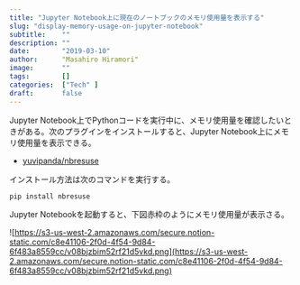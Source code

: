 ```yaml
---
title: "Jupyter Notebook上に現在のノートブックのメモリ使用量を表示する"
slug: "display-memory-usage-on-jupyter-notebook"
subtitle:    ""
description: ""
date:        "2019-03-10"
author:      "Masahiro Hiramori"
image:       ""
tags:        []
categories:  ["Tech" ]
draft:       false
---
```


Jupyter Notebook上でPythonコードを実行中に、メモリ使用量を確認したいときがある。次のプラグインをインストールすると、Jupyter Notebook上にメモリ使用量を表示できる。

- [yuvipanda/nbresuse](https://github.com/yuvipanda/nbresuse)

インストール方法は次のコマンドを実行する。

```
pip install nbresuse
```

Jupyter Notebookを起動すると、下図赤枠のようにメモリ使用量が表示さる。

![https://s3-us-west-2.amazonaws.com/secure.notion-static.com/c8e41106-2f0d-4f54-9d84-6f483a8559cc/v08bjzbim52rf21d5vkd.png](https://s3-us-west-2.amazonaws.com/secure.notion-static.com/c8e41106-2f0d-4f54-9d84-6f483a8559cc/v08bjzbim52rf21d5vkd.png)